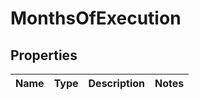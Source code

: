 # MonthsOfExecution

## Properties
Name | Type | Description | Notes
------------ | ------------- | ------------- | -------------
